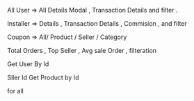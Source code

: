 <!-- @format -->

All User => All Details Modal , Transaction Details and filter .


Installer => Details , Transaction Details , Commision , and filter


Coupon => All/ Product / Seller / Category

<!--  -->

<!-- Dashboard -->
Total Orders , Top Seller , Avg sale Order , filteration

<!-- User -->
Get User By Id
<!-- Product -->
Sller Id 
Get Product by Id

<!-- Coupon -->
for all


